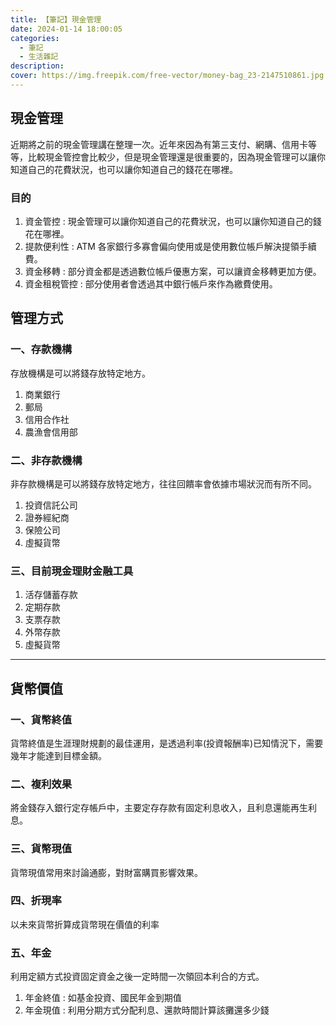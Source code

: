 ```yaml
---
title: 【筆記】現金管理
date: 2024-01-14 18:00:05
categories: 
  - 筆記 
  - 生活雜記
description:
cover: https://img.freepik.com/free-vector/money-bag_23-2147510861.jpg
---
```


## 現金管理
近期將之前的現金管理講在整理一次。近年來因為有第三支付、網購、信用卡等等，比較現金管控會比較少，但是現金管理還是很重要的，因為現金管理可以讓你知道自己的花費狀況，也可以讓你知道自己的錢花在哪裡。

### 目的
1. 資金管控 : 現金管理可以讓你知道自己的花費狀況，也可以讓你知道自己的錢花在哪裡。
2. 提款便利性 : ATM 各家銀行多寡會偏向使用或是使用數位帳戶解決提領手續費。
3. 資金移轉 : 部分資金都是透過數位帳戶優惠方案，可以讓資金移轉更加方便。
4. 資金租稅管控 : 部分使用者會透過其中銀行帳戶來作為繳費使用。

## 管理方式
### 一、存款機構
存放機構是可以將錢存放特定地方。
1. 商業銀行 
2. 郵局
3. 信用合作社
4. 農漁會信用部

### 二、非存款機構
非存款機構是可以將錢存放特定地方，往往回饋率會依據市場狀況而有所不同。
1. 投資信託公司
2. 證券經紀商
3. 保險公司
4. 虛擬貨幣

### 三、目前現金理財金融工具
1. 活存儲蓄存款
2. 定期存款
3. 支票存款
4. 外幣存款
5. 虛擬貨幣

---

## 貨幣價值
### 一、貨幣終值
貨幣終值是生涯理財規劃的最佳運用，是透過利率(投資報酬率)已知情況下，需要幾年才能達到目標金額。

### 二、複利效果
將金錢存入銀行定存帳戶中，主要定存存款有固定利息收入，且利息還能再生利息。

### 三、貨幣現值
貨幣現值常用來討論通膨，對財富購買影響效果。

### 四、折現率
以未來貨幣折算成貨幣現在價值的利率


### 五、年金
利用定額方式投資固定資金之後一定時間一次領回本利合的方式。
1. 年金終值 : 如基金投資、國民年金到期值
2. 年金現值 : 利用分期方式分配利息、還款時間計算該攤還多少錢
